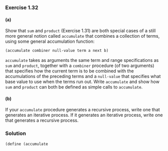 ### Exercise 1.32

#### (a)

Show that `sum` and `product` (Exercise 1.31) are both special cases of a still
more general notion called `accumulate` that combines a collection of terms,
using some general accumulation function:

```scheme
(accumulate combiner null-value term a next b)
```

`accumulate` takes as arguments the same term and range specifications as `sum`
and `product`, together with a `combiner` procedure (of two arguments) that
specifies how the current term is to be combined with the accumulations of the
preceding terms and a `null-value` that specifies what base value to use when
the terms run out. Write `accumulate` and show how `sum` and `product` can both
be defined as simple calls to `accumulate`.

#### (b)

If your `accumulate` procedure generates a recursive process, write one that
generates an iterative process. If it generates an iterative process, write one
that generates a recursive process.


### Solution

```scheme
(define (accumulate
